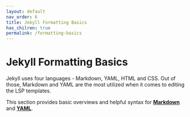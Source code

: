 ```yaml
---
layout: default
nav_order: 6
title: Jekyll Formatting Basics
has_chilren: true
permalink: /formatting-basics
---
```


# Jekyll Formatting Basics

Jekyll uses four languages - Markdown, YAML, HTML and CSS. Out of those, Markdown and YAML are the most utilized when it comes to editing the LSP templates. 

This section provides basic overviews and helpful syntax for [**Markdown**](./markdown-basics.md) and [**YAML**](./yaml-basics.md). 
